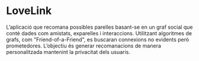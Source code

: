 # LoveLink
L’aplicació que recomana possibles parelles basant-se en un graf social que conté dades com amistats, exparelles i interaccions. Utilitzant algoritmes de grafs, com "Friend-of-a-Friend", es buscaran connexions no evidents però prometedores. L’objectiu és generar recomanacions de manera personalitzada mantenint la privacitat dels usuaris.
